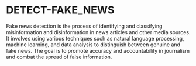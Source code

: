 # DETECT-FAKE_NEWS
Fake news detection is the process of identifying and classifying misinformation and disinformation in news articles and other media sources. 
It involves using various techniques such as natural language processing, machine learning, and data analysis to distinguish between genuine and fake news. 
The goal is to promote accuracy and accountability in journalism and combat the spread of false information.
